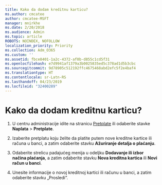 ```yaml
---
title: Kako da dodam kreditnu karticu?
ms.author: cmcatee
author: cmcatee-MSFT
manager: mnirkhe
ms.date: 2/20/2018
ms.audience: Admin
ms.topic: article
ROBOTS: NOINDEX, NOFOLLOW
localization_priority: Priority
ms.collection: Adm_O365
ms.custom: ''
ms.assetid: fbce8401-1a2c-4372-af0b-d855c1cd5f31
ms.openlocfilehash: e7d9941af1379a3b0025835ed5c378ad1d5b3cbc
ms.sourcegitcommit: 9d78905c512192ffc4675468abd2efc5f2e4baf4
ms.translationtype: HT
ms.contentlocale: sr-Latn-RS
ms.lasthandoff: 04/23/2019
ms.locfileid: "32400289"
---
```

# <a name="how-do-i-add-a-credit-card"></a>Kako da dodam kreditnu karticu?

1. U centru administracije idite na stranicu [Pretplate](https://go.microsoft.com/fwlink/p/?linkid=842054) ili odaberite stavke **Naplata** \> **Pretplate**.
    
2. Izaberite pretplatu koju želite da platite putem nove kreditne kartice ili računa u banci, a zatim odaberite stavku **Ažuriranje detalja o plaćanju**.
    
3. Odaberite strelicu padajućeg menija u odeljku **Dodavanje ili izbor načina plaćanja**, a zatim odaberite stavku **Nova kreditna kartica** ili **Novi račun u banci**.
    
4. Unesite informacije o novoj kreditnoj kartici ili računu u banci, a zatim odaberite stavku „Prosledi“.
    


